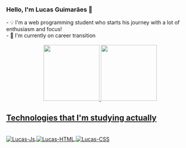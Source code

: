 ### Hello, I'm Lucas Guimarães 🤙

<div>
  - 💡 I'm  a web programming student who starts his journey with a lot of enthusiasm and focus!<br>
  - 🔭 I'm currently  on career transition<br>
<!--   - 💻 Student of the Certified Tech Developer course at the Digital House <br> -->
  
</div>
<br>

<div align="center">
  <a href="https://github.com/LucasGuimaraes07">
  <img height="150em" src="https://github-readme-stats.vercel.app/api?username=lucasguimaraes07&show_icons=true&theme=github_dark&include_all_commits=true&count_private=true"/>
  <img height="150em" src="https://github-readme-stats.vercel.app/api/top-langs/?username=lucasguimaraes07&layout=compact&langs_count=7&theme=github_dark"/>
</div>
  
## Technologies that I'm studying actually
  
<div style="display: inline_block"><br>
  <img align="center" alt="Lucas-Js"  src="https://img.shields.io/badge/JavaScript-F7DF1E?style=for-the-badge&logo=javascript&logoColor=black">
  <img align="center" alt="Lucas-HTML"  src="https://img.shields.io/badge/HTML5-E34F26?style=for-the-badge&logo=html5&logoColor=white">
  <img align="center" alt="Lucas-CSS"  src="https://img.shields.io/badge/CSS3-1572B6?style=for-the-badge&logo=css3&logoColor=white"> 
</div>



<!--
**LucasGuimaraes07/LucasGuimaraes07** is a ✨ _special_ ✨ repository because its `README.md` (this file) appears on your GitHub profile.

Here are some ideas to get you started:

- 🔭 I’m currently working on ...
- 🌱 I’m currently learning ...
- 👯 I’m looking to collaborate on ...
- 🤔 I’m looking for help with ...
- 💬 Ask me about ...
- 📫 How to reach me: ...
- 😄 Pronouns: ...
- ⚡ Fun fact: ...
-->
